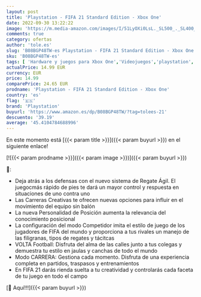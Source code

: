 ```yaml
---
layout: post
title: 'Playstation - FIFA 21 Standard Edition - Xbox One'
date: 2022-09-30 13:22:22
image: 'https://m.media-amazon.com/images/I/51LyOXi0LsL._SL500_._SL400_.jpg'
comments: true
category: ofertas
author: 'tole.es'
slug: 'B08BGP48TW-es Playstation - FIFA 21 Standard Edition - Xbox One'
sku: 'B08BGP48TW-es'
tags: [ 'Hardware y juegos para Xbox One','Videojuegos','playstation','xbox','🇪🇸', ]
actualPrice: 14.99 EUR
currency: EUR
price: 14.99
comparePrice: 24.65 EUR
prodname: 'Playstation - FIFA 21 Standard Edition - Xbox One'
country: 'es'
flag: '🇪🇸'
brand: 'Playstation'
buyurl: 'https://www.amazon.es/dp/B08BGP48TW/?tag=tolees-21'
descuento: '39.19'
average: '45.4104784688996'
---
```


En este momento está [{{< param title >}}]({{< param buyurl >}}) en el siguiente enlace!

[![{{< param prodname >}}]({{< param image >}})]({{< param buyurl >}})

🔎:

- Deja atrás a los defensas con el nuevo sistema de Regate Ágil. El juegocmás rápido de pies te dará un mayor control y respuesta en situaciones de uno contra uno
- Las Carreras Creativas te ofrecen nuevas opciones para influir en el movimiento del equipo sin balón
- La nueva Personalidad de Posición aumenta la relevancia del conocimiento posicional
- La configuración del modo Competidor imita el estilo de juego de los jugadores de FIFA del mundo y proporciona a tus rivales un manejo de las filigranas, tipos de regates y tácitcas
- VOLTA Football: Disfruta del alma de las calles junto a tus colegas y demuestra tu estilo en jaulas y canchas de todo el mundo
- Modo CARRERA: Gestiona cada momento. Disfruta de una experiencia completa en partidos, traspasos y entrenamientos
- En FIFA 21 darás rienda suelta a tu creatividad y controlarás cada faceta de tu juego en todo el campo

[🛒 Aquí!!!]({{< param buyurl >}})

